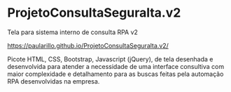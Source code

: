 # ProjetoConsultaSeguralta.v2
Tela para sistema interno de consulta RPA v2

https://paularillo.github.io/ProjetoConsultaSeguralta.v2/

Picote HTML, CSS, Bootstrap, Javascript (jQuery), de tela desenhada e desenvolvida para atender a necessidade de 
uma interface consultiva com maior complexidade e detalhamento para as buscas feitas pela automação RPA desenvolvidas na empresa.
